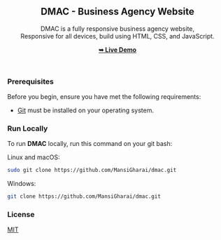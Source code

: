 <div align="center">
  

  <br />
  <br />

  <h2 align="center">DMAC - Business Agency Website</h2>

  DMAC is a fully responsive business agency website, <br />Responsive for all devices, build using HTML, CSS, and JavaScript.

  <a href="#"><strong>➥ Live Demo</strong></a>

</div>

<br />


### Prerequisites

Before you begin, ensure you have met the following requirements:

* [Git](https://git-scm.com/downloads "Download Git") must be installed on your operating system.

### Run Locally

To run **DMAC** locally, run this command on your git bash:

Linux and macOS:

```bash
sudo git clone https://github.com/MansiGharai/dmac.git
```

Windows:

```bash
git clone https://github.com/MansiGharai/dmac.git
```


### License

[MIT](https://choosealicense.com/licenses/mit/)
